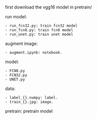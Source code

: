 first download the vgg16 model in pretrain/

run model:

    - run_fcn32.py: train fcn32 model 
    - run_fcn8.py: train fcn8 model  
    - run_unet.py: train unet model  

augment image:

    - augment.ipynb: notebook.

model:

    - FCN8.py
    - FCN32.py
    - UNET.py

data:

    - label_{}.numpy: label.
    - train_{}.jpg: image.

pretrain: pretrain model
